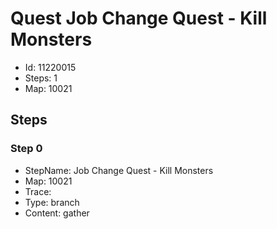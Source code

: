 # Quest Job Change Quest - Kill Monsters

- Id: 11220015
- Steps: 1
- Map: 10021

## Steps

### Step 0
- StepName:  Job Change Quest - Kill Monsters
- Map:  10021
- Trace:  
- Type:  branch
- Content:  gather


